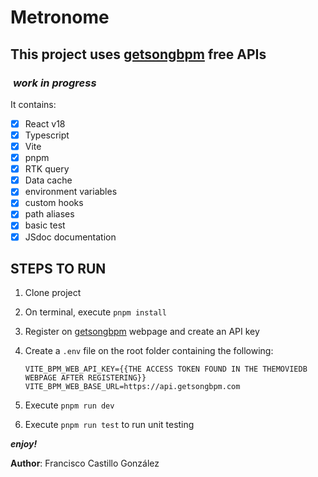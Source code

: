 # Metronome

## This project uses [getsongbpm](https://getsongbpm.com/) free APIs

###  *work in progress*

It contains:

- [X] React v18
- [X] Typescript
- [X] Vite
- [X] pnpm
- [X] RTK query
- [X] Data cache
- [X] environment variables
- [X] custom hooks
- [X] path aliases
- [X] basic test
- [X] JSdoc documentation

## STEPS TO RUN

1. Clone project
2. On terminal, execute `pnpm install`
3. Register on [getsongbpm](https://getsongbpm.com/api) webpage and create an API key
4. Create a `.env` file on the root folder containing the following:

    ```text
    VITE_BPM_WEB_API_KEY={{THE ACCESS TOKEN FOUND IN THE THEMOVIEDB WEBPAGE AFTER REGISTERING}}
    VITE_BPM_WEB_BASE_URL=https://api.getsongbpm.com
    ```

5. Execute `pnpm run dev`
6. Execute `pnpm run test` to run unit testing

***enjoy!***

**Author**: Francisco Castillo González
